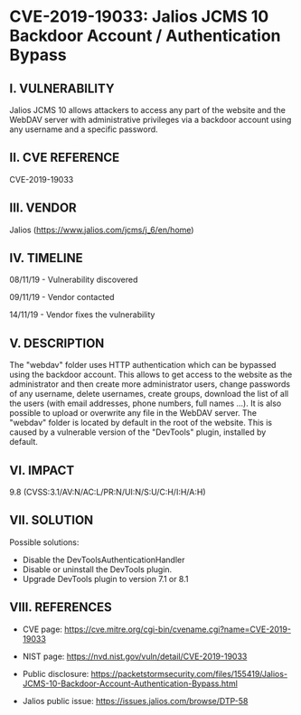 # CVE-2019-19033: Jalios JCMS 10 Backdoor Account / Authentication Bypass

I. VULNERABILITY
-------------------------
Jalios JCMS 10 allows attackers to access any part of the website and the WebDAV server with administrative privileges via a backdoor account using any username and a specific password.


II. CVE REFERENCE
-------------------------
CVE-2019-19033


III. VENDOR
-------------------------
Jalios (https://www.jalios.com/jcms/j_6/en/home)


IV. TIMELINE
-------------------------
08/11/19 - Vulnerability discovered

09/11/19 - Vendor contacted

14/11/19 - Vendor fixes the vulnerability


V. DESCRIPTION
-------------------------
The "webdav" folder uses HTTP authentication which can be bypassed using the backdoor account. This allows to get access to the website as the administrator and then create more administrator users, change passwords of any username, delete usernames, create groups, download the list of all the users (with email addresses, phone numbers, full names ...). It is also possible to upload or overwrite any file in the WebDAV server. The "webdav" folder is located by default in the root of the website. This is caused by a vulnerable version of the "DevTools" plugin, installed by default.


VI. IMPACT
-------------------------

9.8 (CVSS:3.1/AV:N/AC:L/PR:N/UI:N/S:U/C:H/I:H/A:H)


VII. SOLUTION
-------------------------
Possible solutions:
- Disable the DevToolsAuthenticationHandler
- Disable or uninstall the DevTools plugin.
- Upgrade DevTools plugin to version 7.1 or 8.1


VIII. REFERENCES
-------------------------
- CVE page: https://cve.mitre.org/cgi-bin/cvename.cgi?name=CVE-2019-19033

- NIST page: https://nvd.nist.gov/vuln/detail/CVE-2019-19033

- Public disclosure: https://packetstormsecurity.com/files/155419/Jalios-JCMS-10-Backdoor-Account-Authentication-Bypass.html

- Jalios public issue: https://issues.jalios.com/browse/DTP-58

